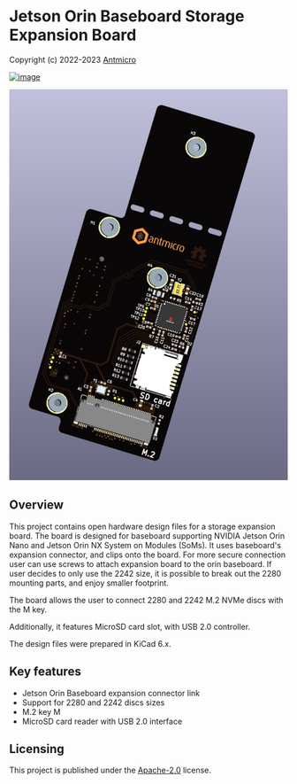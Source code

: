 # Jetson Orin Baseboard Storage Expansion Board

Copyright (c) 2022-2023 [Antmicro](https://www.antmicro.com)

[![image](https://img.shields.io/badge/View%20on-Antmicro%20Open%20Source%20Portal-332d37?style=flat-square)](https://opensource.antmicro.com/projects/)

![](img/storage-expansion-board.png)

## Overview

This project contains open hardware design files for a storage expansion board. The board is designed for baseboard supporting NVIDIA Jetson Orin Nano and Jetson Orin NX System on Modules (SoMs). It uses baseboard's expansion connector, and clips onto the board. For more secure connection user can use screws to attach expansion board to the orin baseboard. If user decides to only use the 2242 size, it is possible to break out the 2280 mounting parts, and enjoy smaller footprint.

The board allows the user to connect 2280 and 2242 M.2 NVMe discs with the M key. 

Additionally, it features MicroSD card slot, with USB 2.0 controller.

The design files were prepared in KiCad 6.x.

## Key features

* Jetson Orin Baseboard expansion connector link
* Support for 2280 and 2242 discs sizes
* M.2 key M
* MicroSD card reader with USB 2.0 interface


## Licensing

This project is published under the [Apache-2.0](LICENSE) license.


